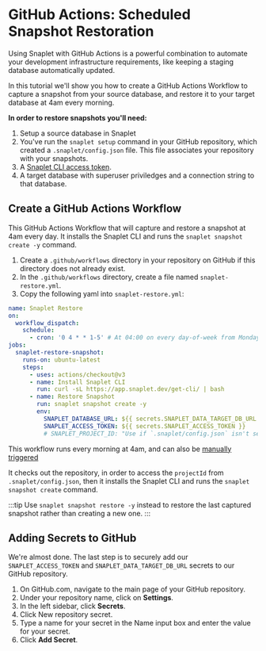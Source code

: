 # GitHub Actions: Scheduled Snapshot Restoration

Using Snaplet with GitHub Actions is a powerful combination to automate your development infrastructure requirements, like keeping a staging database automatically updated.

In this tutorial we'll show you how to create a GitHub Actions Workflow to capture a snapshot from your source database, and restore it to your target database at 4am every morning.

**In order to restore snapshots you'll need:**

1. Setup a source database in Snaplet
2. You've run the `snaplet setup` command in your GitHub repository, which created a `.snaplet/config.json` file. This file associates your repository with your snapshots.
3. A [Snaplet CLI access token](https://app.snaplet.dev/access-token/cli).
4. A target database with superuser priviledges and a connection string to that database.

## Create a GitHub Actions Workflow

This GitHub Actions Workflow that will capture and restore a snapshot at 4am every day. It installs the Snaplet CLI and runs the `snaplet snapshot create -y` command.

1. Create a `.github/workflows` directory in your repository on GitHub if this directory does not already exist.
2. In the `.github/workflows` directory, create a file named `snaplet-restore.yml`.
3. Copy the following yaml into `snaplet-restore.yml`:

```yaml
name: Snaplet Restore
on:
  workflow_dispatch:
    schedule:
      - cron: '0 4 * * 1-5' # At 04:00 on every day-of-week from Monday through Friday.
jobs:
  snaplet-restore-snapshot:
    runs-on: ubuntu-latest
    steps:
      - uses: actions/checkout@v3
      - name: Install Snaplet CLI
        run: curl -sL https://app.snaplet.dev/get-cli/ | bash
      - name: Restore Snapshot
        run: snaplet snapshot create -y
        env:
          SNAPLET_DATABASE_URL: ${{ secrets.SNAPLET_DATA_TARGET_DB_URL }}
          SNAPLET_ACCESS_TOKEN: ${{ secrets.SNAPLET_ACCESS_TOKEN }}
          # SNAPLET_PROJECT_ID: "Use if `.snaplet/config.json` isn't setup."
```

This workflow runs every morning at 4am, and can also be [manually triggered](https://docs.github.com/en/actions/managing-workflow-runs/manually-running-a-workflow#running-a-workflow)

It checks out the repository, in order to access the `projectId` from `.snaplet/config.json`, then it installs the Snaplet CLI and runs the `snaplet snapshot create` command.

:::tip
Use `snaplet snapshot restore -y` instead to restore the last captured snapshot rather than creating a new one.
:::

## Adding Secrets to GitHub

We're almost done. The last step is to securely add our `SNAPLET_ACCESS_TOKEN` and `SNAPLET_DATA_TARGET_DB_URL` secrets to our GitHub repository.

1. On GitHub.com, navigate to the main page of your GitHub repository.
2. Under your repository name, click on **Settings**.
3. In the left sidebar, click **Secrets**.
4. Click New repository secret.
5. Type a name for your secret in the Name input box and enter the value for your secret.
7. Click **Add Secret**.
